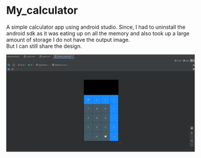 # My_calculator
A simple calculator app using android studio.
Since, I had to uninstall the android sdk as it was eating up on all the memory and also took up a large amount of storage I do not have the output image.  
But I can still share the design.

![Image alt text](https://github.com/jayanthvarma134/My_calculator/blob/master/app/src/main/res/drawable/my_calculator.png)
